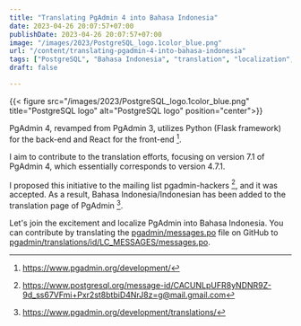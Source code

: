 ```yaml
---
title: "Translating PgAdmin 4 into Bahasa Indonesia"
date: 2023-04-26 20:07:57+07:00
publishDate: 2023-04-26 20:07:57+07:00
image: "/images/2023/PostgreSQL_logo.1color_blue.png"
url: "/content/translating-pgadmin-4-into-bahasa-indonesia"
tags: ["PostgreSQL", "Bahasa Indonesia", "translation", "localization", "Python"]
draft: false

---
```


{{< figure src="/images/2023/PostgreSQL_logo.1color_blue.png" title="PostgreSQL logo" alt="PostgreSQL logo" position="center">}}

PgAdmin 4, revamped from PgAdmin 3, utilizes Python (Flask framework) for the back-end and React for the front-end [^1].

I aim to contribute to the translation efforts, focusing on version 7.1 of PgAdmin 4, which essentially corresponds to version 4.7.1.

I proposed this initiative to the mailing list pgadmin-hackers [^2], and it was accepted. As a result, Bahasa Indonesia/Indonesian has been added to the translation page of PgAdmin [^3].

Let's join the excitement and localize PgAdmin into Bahasa Indonesia. You can contribute by translating the [pgadmin/messages.po](https://github.com/postgres/pgadmin4/blob/master/web/pgadmin/messages.pot) file on GitHub to [pgadmin/translations/id/LC_MESSAGES/messages.po](https://github.com/pgadmin-org/pgadmin4/blob/master/web/pgadmin/translations/id/LC_MESSAGES/messages.po).


[^1]: https://www.pgadmin.org/development/
[^2]: https://www.postgresql.org/message-id/CACUNLpUFR8yNDNR9Z-9d_ss67VFmi+Pxr2st8btbiD4NrJ8z=g@mail.gmail.com
[^3]: https://www.pgadmin.org/development/translations/
